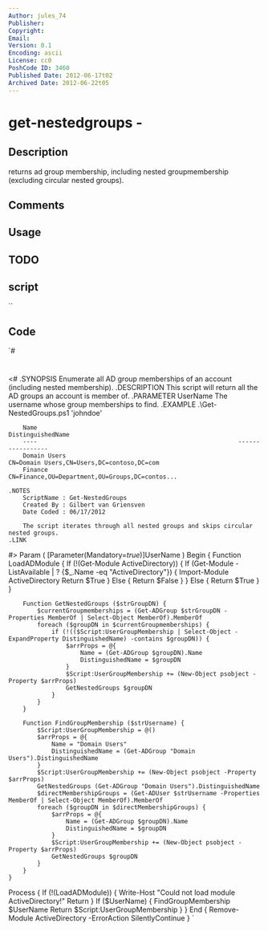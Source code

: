 ```yaml
---
Author: jules_74
Publisher: 
Copyright: 
Email: 
Version: 0.1
Encoding: ascii
License: cc0
PoshCode ID: 3460
Published Date: 2012-06-17t02
Archived Date: 2012-06-22t05
---
```


# get-nestedgroups - 

## Description

returns ad group membership, including nested groupmembership (excluding circular nested groups).

## Comments



## Usage



## TODO



## script

``

## Code

`#
 #
 <#
 	.SYNOPSIS
 		Enumerate all AD group memberships of an account (including nested membership).
 	.DESCRIPTION
 		This script will return all the AD groups an account is member of.
 	.PARAMETER UserName
 		The username whose group memberships to find.
 	.EXAMPLE
 		.\Get-NestedGroups.ps1 'johndoe'
 
 		Name                                                        DistinguishedName
 		----                                                        -----------------
 		Domain Users                                                CN=Domain Users,CN=Users,DC=contoso,DC=com
 		Finance                                                     CN=Finance,OU=Department,OU=Groups,DC=contos...
 		
 	.NOTES
 		ScriptName : Get-NestedGroups
 		Created By : Gilbert van Griensven
 		Date Coded : 06/17/2012
 		
 		The script iterates through all nested groups and skips circular nested groups.
 	.LINK
 #>
 Param
 	(
 	[Parameter(Mandatory=$true)]$UserName
 	)
 Begin
 	{
 		Function LoadADModule {
 			If (!(Get-Module ActiveDirectory)) {
 				If (Get-Module -ListAvailable | ? {$_.Name -eq "ActiveDirectory"}) {
 					Import-Module ActiveDirectory
 					Return $True
 				} Else {
 					Return $False
 				}
 			} Else {
 				Return $True
 			}
 		}
 
 		Function GetNestedGroups ($strGroupDN) {
 			$currentGroupmemberships = (Get-ADGroup $strGroupDN -Properties MemberOf | Select-Object MemberOf).MemberOf
 			foreach ($groupDN in $currentGroupmemberships) {
 				if (!(($Script:UserGroupMembership | Select-Object -ExpandProperty DistinguishedName) -contains $groupDN)) {
 					$arrProps = @{
 						Name = (Get-ADGroup $groupDN).Name
 						DistinguishedName = $groupDN
 					}
 					$Script:UserGroupMembership += (New-Object psobject -Property $arrProps)
 					GetNestedGroups $groupDN
 				}
 			}
 		}
 
 		Function FindGroupMembership ($strUsername) {
 			$Script:UserGroupMembership = @()
 			$arrProps = @{
 				Name = "Domain Users"
 				DistinguishedName = (Get-ADGroup "Domain Users").DistinguishedName
 			}
 			$Script:UserGroupMembership += (New-Object psobject -Property $arrProps)
 			GetNestedGroups (Get-ADGroup "Domain Users").DistinguishedName
 			$directMembershipGroups = (Get-ADUser $strUsername -Properties MemberOf | Select-Object MemberOf).MemberOf
 			foreach ($groupDN in $directMembershipGroups) {
 				$arrProps = @{
 					Name = (Get-ADGroup $groupDN).Name
 					DistinguishedName = $groupDN
 				}
 				$Script:UserGroupMembership += (New-Object psobject -Property $arrProps)
 				GetNestedGroups $groupDN
 			}
 		}
 	}
 Process
 	{
 		If (!(LoadADModule)) {
 			Write-Host "Could not load module ActiveDirectory!"
 			Return
 		}
 		If ($UserName) {
 			FindGroupMembership $UserName
 			Return $Script:UserGroupMembership
 		}
 	}
 End
 	{
 		Remove-Module ActiveDirectory -ErrorAction SilentlyContinue
 	}
`

